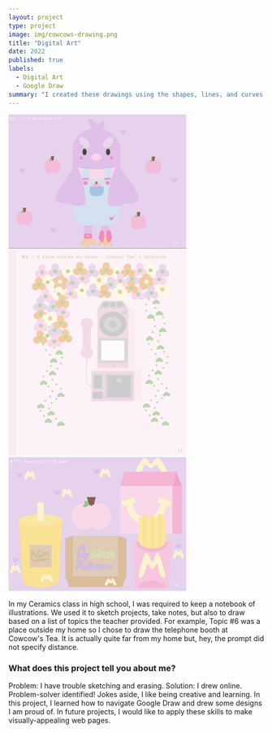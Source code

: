 ```yaml
---
layout: project
type: project
image: img/cowcows-drawing.png
title: "Digital Art"
date: 2022
published: true
labels:
  - Digital Art
  - Google Draw
summary: "I created these drawings using the shapes, lines, and curves features provided by Google Draw."
---
```


<div class="text-center p-4">
  <img width="350px" src="../img/bird-drawing.png" class="img-thumbnail" alt="A drawing of a cute bird" >
    <img width="350px" src="../img/cowcows-drawing.png" class="img-thumbnail" alt="A drawing o the phone booth at Cowcow's Tea" >
  <img width="350px" src="../img/mcd-drawing.png" class="img-thumbnail" alt="A drawing of my favorite fast food order" >
</div>

In my Ceramics class in high school, I was required to keep a notebook of illustrations. We used it to sketch projects, take notes, but also to draw based on a list of topics the teacher provided. For example, Topic #6 was a place outside my home so I chose to draw the telephone booth at Cowcow's Tea. It is actually quite far from my home but, hey, the prompt did not specify distance.

### What does this project tell you about me?

Problem: I have trouble sketching and erasing. Solution: I drew online. Problem-solver identified! Jokes aside, I like being creative and learning. In this project, I learned how to navigate Google Draw and drew some designs I am proud of. In future projects, I would like to apply these skills to make visually-appealing web pages. 
